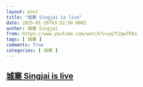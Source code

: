 ```yaml
---
layout: post
title: "城寨 Singjai is live"
date: 2025-01-26T03:52:50.000Z
author: 城寨 Singjai
from: https://www.youtube.com/watch?v=yq7t2gwTEKo
tags: [ 城寨 ]
comments: True
categories: [ 城寨 ]
---
```

<!--1737863570000-->
[城寨 Singjai is live](https://www.youtube.com/watch?v=yq7t2gwTEKo)
------

<div>

</div>
